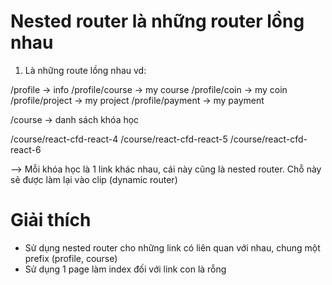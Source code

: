 # Nested router là những router lồng nhau

1. Là những route lồng nhau vd:

/profile -> info
/profile/course -> my course
/profile/coin -> my coin
/profile/project -> my project
/profile/payment -> my payment


/course -> danh sách khóa học

/course/react-cfd-react-4
/course/react-cfd-react-5
/course/react-cfd-react-6

--> Mỗi khóa học là 1 link khác nhau, cái này cũng là nested router. Chỗ này sẽ được làm lại vào clip (dynamic router)


# Giải thích

- Sử dụng nested router cho những link có liên quan với nhau, chung một prefix (profile, course)
- Sử dụng 1 page làm index đối với link con là rỗng